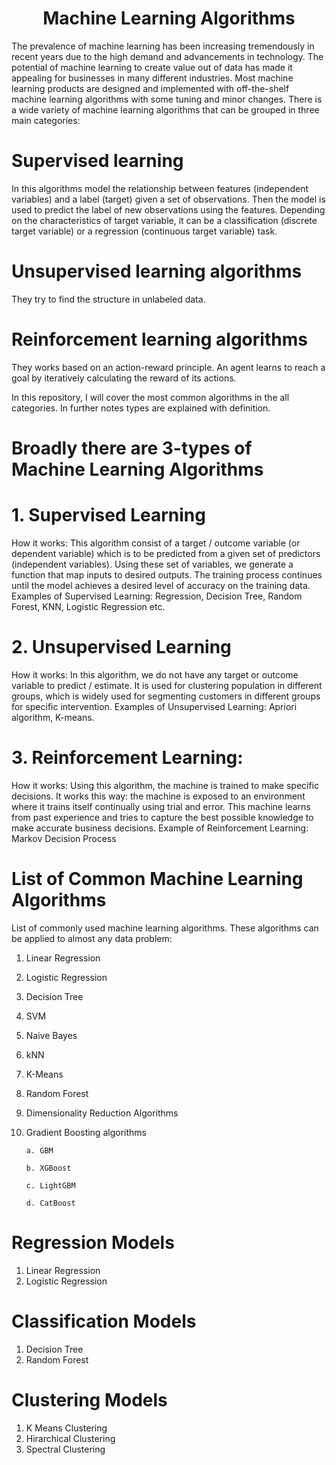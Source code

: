 <h1 align="center">Machine Learning Algorithms</h1>

The prevalence of machine learning has been increasing tremendously in recent years due to the high demand and advancements in technology. The potential of machine learning to create value out of data has made it appealing for businesses in many different industries. Most machine learning products are designed and implemented with off-the-shelf machine learning algorithms with some tuning and minor changes.
There is a wide variety of machine learning algorithms that can be grouped in three main categories:
# Supervised learning 
In this algorithms model the relationship between features (independent variables) and a label (target) given a set of observations. Then the model is used to predict the label of new observations using the features. Depending on the characteristics of target variable, it can be a classification (discrete target variable) or a regression (continuous target variable) task.
# Unsupervised learning algorithms 
They try to find the structure in unlabeled data.
# Reinforcement learning algorithms
They works based on an action-reward principle. An agent learns to reach a goal by iteratively calculating the reward of its actions.


In this repository, I will cover the most common algorithms in the all categories. In further notes types are explained with definition.

# Broadly there are 3-types of Machine Learning Algorithms
# 1. Supervised Learning
How it works: This algorithm consist of a target / outcome variable (or dependent variable) which is to be predicted from a given set of predictors (independent variables). Using these set of variables, we generate a function that map inputs to desired outputs. The training process continues until the model achieves a desired level of accuracy on the training data. Examples of Supervised Learning: Regression, Decision Tree, Random Forest, KNN, Logistic Regression etc.

 

# 2. Unsupervised Learning
How it works: In this algorithm, we do not have any target or outcome variable to predict / estimate. It is used for clustering population in different groups, which is widely used for segmenting customers in different groups for specific intervention. Examples of Unsupervised Learning: Apriori algorithm, K-means.

 

# 3. Reinforcement Learning:
How it works: Using this algorithm, the machine is trained to make specific decisions. It works this way: the machine is exposed to an environment where it trains itself continually using trial and error. This machine learns from past experience and tries to capture the best possible knowledge to make accurate business decisions. Example of Reinforcement Learning: Markov Decision Process

# List of Common Machine Learning Algorithms
List of commonly used machine learning algorithms. These algorithms can be applied to almost any data problem:

1. Linear Regression
2. Logistic Regression
3. Decision Tree
4. SVM
5. Naive Bayes
6. kNN
7. K-Means
8. Random Forest
9. Dimensionality Reduction Algorithms
10. Gradient Boosting algorithms

        a. GBM
        
        b. XGBoost
        
        c. LightGBM
        
        d. CatBoost

# Regression Models
1. Linear Regression
2. Logistic Regression

# Classification Models
1. Decision Tree
2. Random Forest

# Clustering Models
1. K Means Clustering
2. Hirarchical Clustering
3. Spectral Clustering

